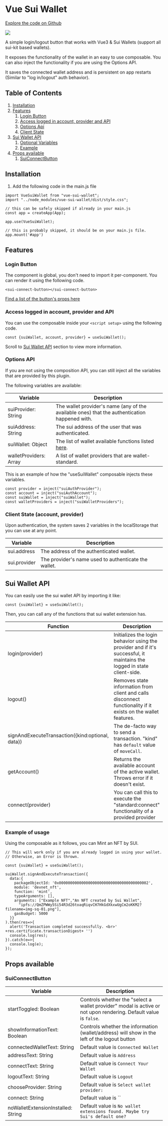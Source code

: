 # Vue Sui Wallet

[Explore the code on Github](https://github.com/manolisliolios/vue-sui-wallet)

![](https://admin.edl.gr/uploads/sui_wallet_adapter_v3_7e3cec7f1d.gif)

A simple login/logout button that works with Vue3 & Sui Wallets (support all sui-kit based wallets).

It exposes the functionality of the wallet in an easy to use composable. 
You can also inject the functionality if you are using the Options API.

It saves the connected wallet address and is persistent on app restarts (Similar to "log in/logout" auth behavior).

[//]: # (>  **Wallet is compatible with wallet-standard.**)

## Table of Contents

1. [Installation](#installation)
2. [Features](#features)
   1. [Login Button](#login-button)
   2. [Access logged in account, provider and API](#access-logged-in-account-provider-and-api)
   3. [Options Api](#options-api)
   4. [Client State](#client-state-account-provider)
3. [Sui Wallet API](#sui-wallet-api)
   1. [Optional Variables](#explaining-optional-in-variables)
   2. [Example](#example-of-usage)
4. [Props available](#props-available)
   1. [SuiConnectButton](#suiconnectbutton)

## Installation

1. Add the following code in the main.js file

```
import VueSuiWallet from "vue-sui-wallet";
import "../node_modules/vue-sui-wallet/dist/style.css";

// this can be safely skipped if already in your main.js
const app = createApp(App);

app.use(VueSuiWallet);

// this is probably skipped, it should be on your main.js file.
app.mount('#app')
```
## Features

### Login Button

The component is global, you don't need to import it per-component.
You can render it using the following code. 

```
<sui-connect-button></sui-connect-button>
```

[Find a list of the button's props here](#props-available)

### Access logged in account, provider and API

You can use the composable inside your `<script setup>` using the following code.

```
const {suiWallet, account, provider} = useSuiWallet();
```

Scroll to [Sui Wallet API](#sui-wallet-api) section to view more information.


### Options API

If you are not using the composition API, you can still inject all the variables that are provided by this plugin.

The following variables are available:

| Variable               | Description                                                                                   |
|------------------------|-----------------------------------------------------------------------------------------------|
| suiProvider: String    | The wallet provider's name (any of the available ones) that the authentication happened with. |
| suiAddress: String     | The sui address of the user that was authenticated.                                           |                                                                                                                                                                                                                                  |
| suiWallet: Object      | The list of wallet available functions listed [here](#sui-wallet-api).                        |
| walletProviders: Array | A list of wallet providers that are wallet-standard.                                          | 


This is an example of how the "useSuiWallet" composable injects these variables.
```
const provider = inject("suiAuthProvider");
const account = inject("suiAuthAccount");
const suiWallet = inject("suiWallet");
const walletProviders = inject("suiWalletProviders");
```

### Client State (account, provider)

Upon authentication, the system saves 2 variables in the localStorage that you can use
at any point.

| Variable     | Description                                          |
|--------------|------------------------------------------------------|
| sui.address  | The address of the authenticated wallet.             |
| sui.provider | The provider's name used to authenticate the wallet. |


## Sui Wallet API

You can easily use the sui wallet API by importing it like:

```
const {suiWallet} = useSuiWallet();
```

Then, you can call any of the functions that sui wallet extension has.

| Function                                         | Description                                                                                                                     |
|--------------------------------------------------|---------------------------------------------------------------------------------------------------------------------------------|
| login(provider)                                  | Initializes the login behavior using the provider and if it's successful, it maintains the logged in state client-side.         |
| logout()                                         | Removes state information from client and calls disconnect functionality if it exists on the wallet features. |
| signAndExecuteTransaction({kind:optional, data}) | The de-facto way to send a transaction. "kind" has `default` value of `moveCall`.                                               |
| getAccount()                                     | Returns the available account of the active wallet. Throws error if it doesn't exist.                                           |
| connect(provider)                                | You can call this to execute the "standard:connect" functionality of a provided provider                                        |

### Example of usage

Using the composable as it follows, you can Mint an NFT by SUI.

```
// This will work only if you are already logged in using your wallet.
// Otherwise, an Error is thrown.

const {suiWallet} = useSuiWallet();

suiWallet.signAndExecuteTransaction({
  data:{
    packageObjectId: '0x0000000000000000000000000000000000000002',
    module: 'devnet_nft',
    function: 'mint',
    typeArguments: [],
    arguments: ["Example NFT","An NFT created by Sui Wallet",
      "ipfs://QmZPWWy5Si54R3d26toaqRiqvCH7HkGdXkxwUgCm2oKKM2?filename=img-sq-01.png"],
    gasBudget: 5000
  }}
).then(res=>{
  alert('Transaction completed successfully. <br>' +res.certificate.transactionDigest+ '')
  console.log(res);
}).catch(e=>{
  console.log(e);
});

```


## Props available

### SuiConnectButton

| Variable                     | Description                                                                                                      |
|------------------------------|------------------------------------------------------------------------------------------------------------------|
| startToggled: Boolean        | Controls whether the "select a wallet provider" modal is active or not upon rendering. Default value is `false`. |
| showInformationText: Boolean | Controls whether the information (wallet/address) will show in the left of the logout button                     |
| connectedWalletText: String  | Default value is `Connected Wallet`                                                                              |
| addressText: String          | Default value is `Address`                                                                                       |
| connectText: String          | Default value is `Connect Your Wallet`                                                                           |
| logoutText: String           | Default value is `Logout`                                                                                        |
| chooseProvider: String       | Default value is `Select wallet provider:`                                                                       |
| connect: String              | Default value is ``                                                                                              |
| noWalletExtensionInstalled: String              | Default value is `No wallet extensions found. Maybe try Sui's default one?`                                        |